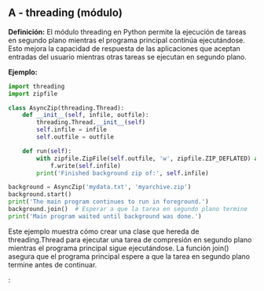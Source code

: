 ## A - threading (módulo)

**Definición:** El módulo threading en Python permite la ejecución de tareas en segundo plano mientras el programa principal continúa ejecutándose. Esto mejora la capacidad de respuesta de las aplicaciones que aceptan entradas del usuario mientras otras tareas se ejecutan en segundo plano.

**Ejemplo:**

```python
import threading
import zipfile

class AsyncZip(threading.Thread):
    def __init__(self, infile, outfile):
        threading.Thread.__init__(self)
        self.infile = infile
        self.outfile = outfile

    def run(self):
        with zipfile.ZipFile(self.outfile, 'w', zipfile.ZIP_DEFLATED) as f:
            f.write(self.infile)
        print('Finished background zip of:', self.infile)

background = AsyncZip('mydata.txt', 'myarchive.zip')
background.start()
print('The main program continues to run in foreground.')
background.join()  # Esperar a que la tarea en segundo plano termine
print('Main program waited until background was done.')
```

Este ejemplo muestra cómo crear una clase que hereda de threading.Thread para ejecutar una tarea de compresión en segundo plano mientras el programa principal sigue ejecutándose. La función join() asegura que el programa principal espere a que la tarea en segundo plano termine antes de continuar.

:

